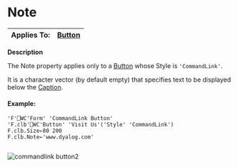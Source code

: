 




<h1 class="heading"><span class="name">Note</span></h1>

| Applies To: | [Button](../a-z/button.md) |
| --- | ---  |


**Description**


The Note property applies only to a [Button](../a-z/button.md) whose Style is `'CommandLink'`.


It is a character vector (by default empty) that specifies text to be displayed below the [Caption](../a-z/caption.md).

#### Example:
```apl
'F'⎕WC'Form' 'CommandLink Button'
'F.clb'⎕WC'Button' 'Visit Us'('Style' 'CommandLink')  
F.clb.Size←80 200
F.clb.Note←'www.dyalog.com'
 
```


![commandlink button2](../img/commandlink-button2.png)




